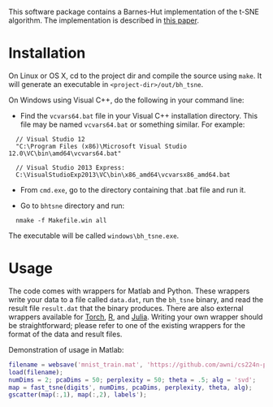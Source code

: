 
This software package contains a Barnes-Hut implementation of the t-SNE algorithm. The implementation is described in [this paper](http://lvdmaaten.github.io/publications/papers/JMLR_2014.pdf).


# Installation #

On Linux or OS X, cd to the project dir and compile the source using `make`. It will generate an executable in `<project-dir>/out/bh_tsne`.

On Windows using Visual C++, do the following in your command line:

- Find the `vcvars64.bat` file in your Visual C++ installation directory. This file may be named `vcvars64.bat` or something similar. For example:

```
  // Visual Studio 12
  "C:\Program Files (x86)\Microsoft Visual Studio 12.0\VC\bin\amd64\vcvars64.bat"

  // Visual Studio 2013 Express:
  C:\VisualStudioExp2013\VC\bin\x86_amd64\vcvarsx86_amd64.bat
```

- From `cmd.exe`, go to the directory containing that .bat file and run it.

- Go to `bhtsne` directory and run:

```
  nmake -f Makefile.win all
```

The executable will be called `windows\bh_tsne.exe`.

# Usage #

The code comes with wrappers for Matlab and Python. These wrappers write your data to a file called `data.dat`, run the `bh_tsne` binary, and read the result file `result.dat` that the binary produces. There are also external wrappers available for [Torch](https://github.com/clementfarabet/manifold), [R](https://github.com/jkrijthe/Rtsne), and [Julia](https://github.com/zhmz90/BHTsne.jl). Writing your own wrapper should be straightforward; please refer to one of the existing wrappers for the format of the data and result files.

Demonstration of usage in Matlab:

```matlab
filename = websave('mnist_train.mat', 'https://github.com/awni/cs224n-pa4/blob/master/Simple_tSNE/mnist_train.mat?raw=true');
load(filename);
numDims = 2; pcaDims = 50; perplexity = 50; theta = .5; alg = 'svd';
map = fast_tsne(digits', numDims, pcaDims, perplexity, theta, alg);
gscatter(map(:,1), map(:,2), labels');
```
